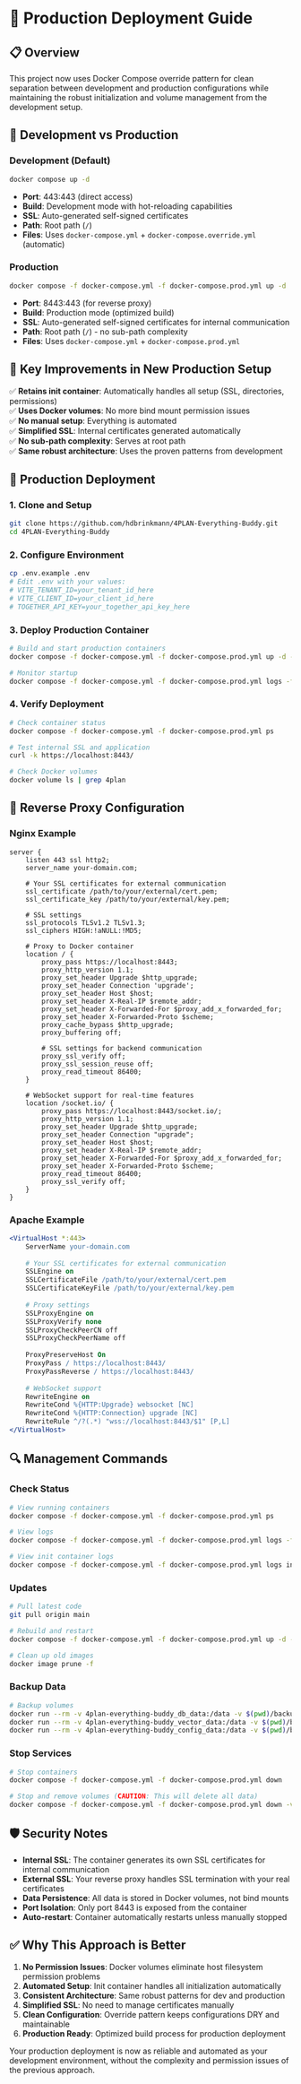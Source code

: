 # 🚀 Production Deployment Guide

## 📋 Overview

This project now uses Docker Compose override pattern for clean separation between development and production configurations while maintaining the robust initialization and volume management from the development setup.

## 🔄 Development vs Production

### Development (Default)
```bash
docker compose up -d
```
- **Port**: 443:443 (direct access)
- **Build**: Development mode with hot-reloading capabilities
- **SSL**: Auto-generated self-signed certificates
- **Path**: Root path (`/`)
- **Files**: Uses `docker-compose.yml` + `docker-compose.override.yml` (automatic)

### Production
```bash
docker compose -f docker-compose.yml -f docker-compose.prod.yml up -d
```
- **Port**: 8443:443 (for reverse proxy)
- **Build**: Production mode (optimized build)
- **SSL**: Auto-generated self-signed certificates for internal communication
- **Path**: Root path (`/`) - no sub-path complexity
- **Files**: Uses `docker-compose.yml` + `docker-compose.prod.yml`

## 🎯 Key Improvements in New Production Setup

✅ **Retains init container**: Automatically handles all setup (SSL, directories, permissions)  
✅ **Uses Docker volumes**: No more bind mount permission issues  
✅ **No manual setup**: Everything is automated  
✅ **Simplified SSL**: Internal certificates generated automatically  
✅ **No sub-path complexity**: Serves at root path  
✅ **Same robust architecture**: Uses the proven patterns from development  

## 🚀 Production Deployment

### 1. Clone and Setup
```bash
git clone https://github.com/hdbrinkmann/4PLAN-Everything-Buddy.git
cd 4PLAN-Everything-Buddy
```

### 2. Configure Environment
```bash
cp .env.example .env
# Edit .env with your values:
# VITE_TENANT_ID=your_tenant_id_here
# VITE_CLIENT_ID=your_client_id_here  
# TOGETHER_API_KEY=your_together_api_key_here
```

### 3. Deploy Production Container
```bash
# Build and start production containers
docker compose -f docker-compose.yml -f docker-compose.prod.yml up -d --build

# Monitor startup
docker compose -f docker-compose.yml -f docker-compose.prod.yml logs -f
```

### 4. Verify Deployment
```bash
# Check container status
docker compose -f docker-compose.yml -f docker-compose.prod.yml ps

# Test internal SSL and application
curl -k https://localhost:8443/

# Check Docker volumes
docker volume ls | grep 4plan
```

## 🔧 Reverse Proxy Configuration

### Nginx Example
```nginx
server {
    listen 443 ssl http2;
    server_name your-domain.com;
    
    # Your SSL certificates for external communication
    ssl_certificate /path/to/your/external/cert.pem;
    ssl_certificate_key /path/to/your/external/key.pem;
    
    # SSL settings
    ssl_protocols TLSv1.2 TLSv1.3;
    ssl_ciphers HIGH:!aNULL:!MD5;
    
    # Proxy to Docker container
    location / {
        proxy_pass https://localhost:8443;
        proxy_http_version 1.1;
        proxy_set_header Upgrade $http_upgrade;
        proxy_set_header Connection 'upgrade';
        proxy_set_header Host $host;
        proxy_set_header X-Real-IP $remote_addr;
        proxy_set_header X-Forwarded-For $proxy_add_x_forwarded_for;
        proxy_set_header X-Forwarded-Proto $scheme;
        proxy_cache_bypass $http_upgrade;
        proxy_buffering off;
        
        # SSL settings for backend communication
        proxy_ssl_verify off;
        proxy_ssl_session_reuse off;
        proxy_read_timeout 86400;
    }
    
    # WebSocket support for real-time features
    location /socket.io/ {
        proxy_pass https://localhost:8443/socket.io/;
        proxy_http_version 1.1;
        proxy_set_header Upgrade $http_upgrade;
        proxy_set_header Connection "upgrade";
        proxy_set_header Host $host;
        proxy_set_header X-Real-IP $remote_addr;
        proxy_set_header X-Forwarded-For $proxy_add_x_forwarded_for;
        proxy_set_header X-Forwarded-Proto $scheme;
        proxy_read_timeout 86400;
        proxy_ssl_verify off;
    }
}
```

### Apache Example
```apache
<VirtualHost *:443>
    ServerName your-domain.com
    
    # Your SSL certificates for external communication
    SSLEngine on
    SSLCertificateFile /path/to/your/external/cert.pem
    SSLCertificateKeyFile /path/to/your/external/key.pem
    
    # Proxy settings
    SSLProxyEngine on
    SSLProxyVerify none
    SSLProxyCheckPeerCN off
    SSLProxyCheckPeerName off
    
    ProxyPreserveHost On
    ProxyPass / https://localhost:8443/
    ProxyPassReverse / https://localhost:8443/
    
    # WebSocket support
    RewriteEngine on
    RewriteCond %{HTTP:Upgrade} websocket [NC]
    RewriteCond %{HTTP:Connection} upgrade [NC]
    RewriteRule ^/?(.*) "wss://localhost:8443/$1" [P,L]
</VirtualHost>
```

## 🔍 Management Commands

### Check Status
```bash
# View running containers
docker compose -f docker-compose.yml -f docker-compose.prod.yml ps

# View logs
docker compose -f docker-compose.yml -f docker-compose.prod.yml logs -f app

# View init container logs
docker compose -f docker-compose.yml -f docker-compose.prod.yml logs init
```

### Updates
```bash
# Pull latest code
git pull origin main

# Rebuild and restart
docker compose -f docker-compose.yml -f docker-compose.prod.yml up -d --build

# Clean up old images
docker image prune -f
```

### Backup Data
```bash
# Backup volumes
docker run --rm -v 4plan-everything-buddy_db_data:/data -v $(pwd)/backup:/backup alpine tar czf /backup/db_data.tar.gz -C /data .
docker run --rm -v 4plan-everything-buddy_vector_data:/data -v $(pwd)/backup:/backup alpine tar czf /backup/vector_data.tar.gz -C /data .
docker run --rm -v 4plan-everything-buddy_config_data:/data -v $(pwd)/backup:/backup alpine tar czf /backup/config_data.tar.gz -C /data .
```

### Stop Services
```bash
# Stop containers
docker compose -f docker-compose.yml -f docker-compose.prod.yml down

# Stop and remove volumes (CAUTION: This will delete all data)
docker compose -f docker-compose.yml -f docker-compose.prod.yml down -v
```

## 🛡️ Security Notes

- **Internal SSL**: The container generates its own SSL certificates for internal communication
- **External SSL**: Your reverse proxy handles SSL termination with your real certificates  
- **Data Persistence**: All data is stored in Docker volumes, not bind mounts
- **Port Isolation**: Only port 8443 is exposed from the container
- **Auto-restart**: Container automatically restarts unless manually stopped

## ✅ Why This Approach is Better

1. **No Permission Issues**: Docker volumes eliminate host filesystem permission problems
2. **Automated Setup**: Init container handles all initialization automatically  
3. **Consistent Architecture**: Same robust patterns for dev and production
4. **Simplified SSL**: No need to manage certificates manually
5. **Clean Configuration**: Override pattern keeps configurations DRY and maintainable
6. **Production Ready**: Optimized build process for production deployment

Your production deployment is now as reliable and automated as your development environment, without the complexity and permission issues of the previous approach.
